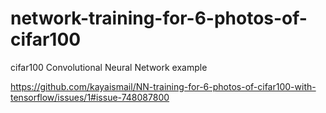 # network-training-for-6-photos-of-cifar100
 cifar100 Convolutional Neural Network example

https://github.com/kayaismail/NN-training-for-6-photos-of-cifar100-with-tensorflow/issues/1#issue-748087800

